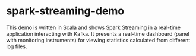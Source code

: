 # spark-streaming-demo

This demo is written in Scala and shows Spark Streaming in a real-time application 
interacting with Kafka. 
It presents a real-time dashboard (panel with monitoring instruments) 
for viewing statistics calculated from different log files.

